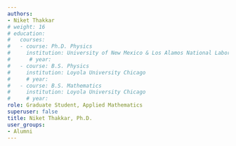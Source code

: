 ```yaml
---
authors:
- Niket Thakkar
# weight: 16
# education:
#   courses:
#   - course: Ph.D. Physics
#     institution: University of New Mexico & Los Alamos National Laboratory
#      # year: 
#   - course: B.S. Physics
#     institution: Loyola University Chicago
#     # year: 
#   - course: B.S. Mathematics
#     institution: Loyola University Chicago
#     # year: 
role: Graduate Student, Applied Mathematics
superuser: false
title: Niket Thakkar, Ph.D.
user_groups:
- Alumni
---
```




